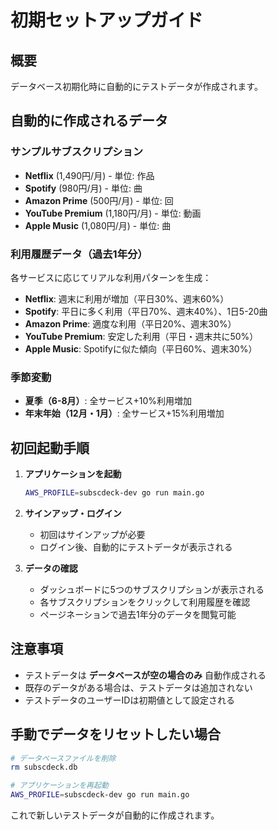 # 初期セットアップガイド

## 概要
データベース初期化時に自動的にテストデータが作成されます。

## 自動的に作成されるデータ

### サンプルサブスクリプション
- **Netflix** (1,490円/月) - 単位: 作品
- **Spotify** (980円/月) - 単位: 曲  
- **Amazon Prime** (500円/月) - 単位: 回
- **YouTube Premium** (1,180円/月) - 単位: 動画
- **Apple Music** (1,080円/月) - 単位: 曲

### 利用履歴データ（過去1年分）
各サービスに応じてリアルな利用パターンを生成：

- **Netflix**: 週末に利用が増加（平日30%、週末60%）
- **Spotify**: 平日に多く利用（平日70%、週末40%）、1日5-20曲
- **Amazon Prime**: 適度な利用（平日20%、週末30%）
- **YouTube Premium**: 安定した利用（平日・週末共に50%）
- **Apple Music**: Spotifyに似た傾向（平日60%、週末30%）

### 季節変動
- **夏季（6-8月）**: 全サービス+10%利用増加
- **年末年始（12月・1月）**: 全サービス+15%利用増加

## 初回起動手順

1. **アプリケーションを起動**
   ```bash
   AWS_PROFILE=subscdeck-dev go run main.go
   ```

2. **サインアップ・ログイン**
   - 初回はサインアップが必要
   - ログイン後、自動的にテストデータが表示される

3. **データの確認**
   - ダッシュボードに5つのサブスクリプションが表示される
   - 各サブスクリプションをクリックして利用履歴を確認
   - ページネーションで過去1年分のデータを閲覧可能

## 注意事項

- テストデータは **データベースが空の場合のみ** 自動作成される
- 既存のデータがある場合は、テストデータは追加されない
- テストデータのユーザーIDは初期値として設定される

## 手動でデータをリセットしたい場合

```bash
# データベースファイルを削除
rm subscdeck.db

# アプリケーションを再起動
AWS_PROFILE=subscdeck-dev go run main.go
```

これで新しいテストデータが自動的に作成されます。